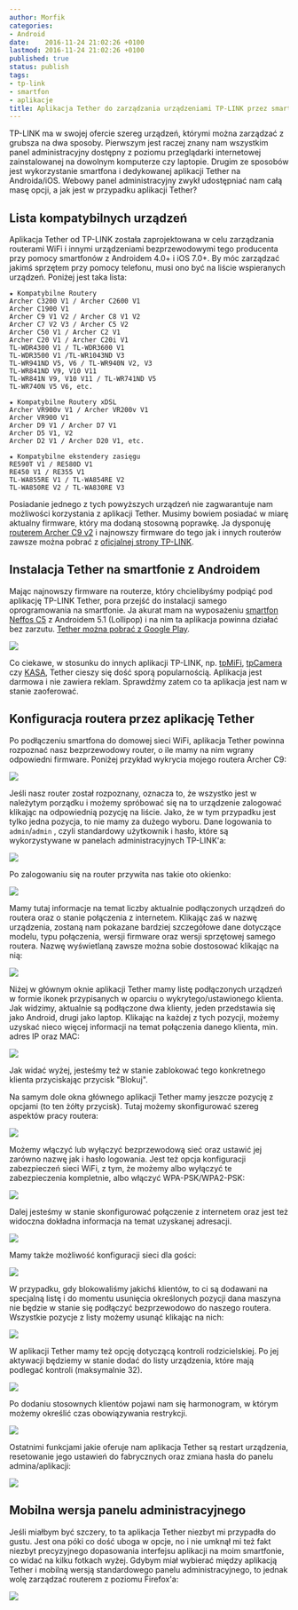 ```yaml
---
author: Morfik
categories:
- Android
date:    2016-11-24 21:02:26 +0100
lastmod: 2016-11-24 21:02:26 +0100
published: true
status: publish
tags:
- tp-link
- smartfon
- aplikacje
title: Aplikacja Tether do zarządzania urządzeniami TP-LINK przez smartfon
---
```


TP-LINK ma w swojej ofercie szereg urządzeń, którymi można zarządzać z grubsza na dwa sposoby.
Pierwszym jest raczej znany nam wszystkim panel administracyjny dostępny z poziomu przeglądarki
internetowej zainstalowanej na dowolnym komputerze czy laptopie. Drugim ze sposobów jest
wykorzystanie smartfona i dedykowanej aplikacji Tether na Androida/iOS. Webowy panel administracyjny
zwykł udostępniać nam całą masę opcji, a jak jest w przypadku aplikacji Tether?

<!--more-->
## Lista kompatybilnych urządzeń

Aplikacja Tether od TP-LINK została zaprojektowana w celu zarządzania routerami WiFi i innymi
urządzeniami bezprzewodowymi tego producenta przy pomocy smartfonów z Androidem 4.0+ i iOS 7.0+. By
móc zarządzać jakimś sprzętem przy pomocy telefonu, musi ono być na liście wspieranych urządzeń.
Poniżej jest taka lista:

    ★ Kompatybilne Routery
    Archer C3200 V1 / Archer C2600 V1
    Archer C1900 V1
    Archer C9 V1 V2 / Archer C8 V1 V2
    Archer C7 V2 V3 / Archer C5 V2
    Archer C50 V1 / Archer C2 V1
    Archer C20 V1 / Archer C20i V1
    TL-WDR4300 V1 / TL-WDR3600 V1
    TL-WDR3500 V1 /TL-WR1043ND V3
    TL-WR941ND V5, V6 / TL-WR940N V2, V3
    TL-WR841ND V9, V10 V11
    TL-WR841N V9, V10 V11 / TL-WR741ND V5
    TL-WR740N V5 V6, etc.

    ★ Kompatybilne Routery xDSL
    Archer VR900v V1 / Archer VR200v V1
    Archer VR900 V1
    Archer D9 V1 / Archer D7 V1
    Archer D5 V1, V2
    Archer D2 V1 / Archer D20 V1, etc.

    ★ Kompatybilne ekstendery zasięgu
    RE590T V1 / RE580D V1
    RE450 V1 / RE355 V1
    TL-WA855RE V1 / TL-WA854RE V2
    TL-WA850RE V2 / TL-WA830RE V3

Posiadanie jednego z tych powyższych urządzeń nie zagwarantuje nam możliwości korzystania z
aplikacji Tether. Musimy bowiem posiadać w miarę aktualny firmware, który ma dodaną stosowną
poprawkę. Ja dysponuję [routerem Archer C9 v2][1] i najnowszy firmware do tego jak i innych
routerów zawsze można pobrać z [oficjalnej strony TP-LINK][2].

## Instalacja Tether na smartfonie z Androidem

Mając najnowszy firmware na routerze, który chcielibyśmy podpiąć pod aplikację TP-LINK Tether, pora
przejść do instalacji samego oprogramowania na smartfonie. Ja akurat mam na wyposażeniu [smartfon
Neffos C5][3] z Androidem 5.1 (Lollipop) i na nim ta aplikacja powinna działać bez zarzutu.
[Tether można pobrać z Google Play][4].

![](/img/2016/11/001.tether-tp-link-smartfon-instalacja.png#huge)

Co ciekawe, w stosunku do innych aplikacji TP-LINK, np. [tpMiFi][5], [tpCamera][6] czy [KASA][7],
Tether cieszy się dość sporą popularnością. Aplikacja jest darmowa i nie zawiera reklam. Sprawdźmy
zatem co ta aplikacja jest nam w stanie zaoferować.

## Konfiguracja routera przez aplikację Tether

Po podłączeniu smartfona do domowej sieci WiFi, aplikacja Tether powinna rozpoznać nasz
bezprzewodowy router, o ile mamy na nim wgrany odpowiedni firmware. Poniżej przykład wykrycia mojego
routera Archer C9:

![](/img/2016/11/002.tether-tp-link-smartfon-wykrywanie-routera.png#big)

Jeśli nasz router został rozpoznany, oznacza to, że wszystko jest w należytym porządku i możemy
spróbować się na to urządzenie zalogować klikając na odpowiednią pozycję na liście. Jako, że w tym
przypadku jest tylko jedna pozycja, to nie mamy za dużego wyboru. Dane logowania to
`admin`/`admin` , czyli standardowy użytkownik i hasło, które są wykorzystywane w panelach
administracyjnych TP-LINK'a:

![](/img/2016/11/003.tether-tp-link-smartfon-logowanie.png#medium)

Po zalogowaniu się na router przywita nas takie oto okienko:

![](/img/2016/11/004.tether-tp-link-smartfon-aplikacja.png#medium)

Mamy tutaj informacje na temat liczby aktualnie podłączonych urządzeń do routera oraz o stanie
połączenia z internetem. Klikając zaś w nazwę urządzenia, zostaną nam pokazane bardziej
szczegółowe dane dotyczące modelu, typu połączenia, wersji firmware oraz wersji sprzętowej samego
routera. Nazwę wyświetlaną zawsze można sobie dostosować klikając na nią:

![](/img/2016/11/005.tether-tp-link-smartfon-nazwa.png#big)

Niżej w głównym oknie aplikacji Tether mamy listę podłączonych urządzeń w formie ikonek przypisanych
w oparciu o wykrytego/ustawionego klienta. Jak widzimy, aktualnie są podłączone dwa klienty, jeden
przedstawia się jako Android, drugi jako laptop. Klikając na każdej z tych pozycji, możemy uzyskać
nieco więcej informacji na temat połączenia danego klienta, min. adres IP oraz MAC:

![](/img/2016/11/006.tether-tp-link-smartfon-klienci.png#big)

Jak widać wyżej, jesteśmy też w stanie zablokować tego konkretnego klienta przyciskając przycisk
"Blokuj".

Na samym dole okna głównego aplikacji Tether mamy jeszcze pozycję z opcjami (to ten żółty przycisk).
Tutaj możemy skonfigurować szereg aspektów pracy routera:

![](/img/2016/11/007.tether-tp-link-smartfon-ustawienia.png#medium)

Możemy włączyć lub wyłączyć bezprzewodową sieć oraz ustawić jej zarówno nazwę jak i hasło logowania.
Jest też opcja konfiguracji zabezpieczeń sieci WiFi, z tym, że możemy albo wyłączyć te
zabezpieczenia kompletnie, albo włączyć WPA-PSK/WPA2-PSK:

![](/img/2016/11/008.tether-tp-link-smartfon-wifi.png#big)

Dalej jesteśmy w stanie skonfigurować połączenie z internetem oraz jest też widoczna dokładna
informacja na temat uzyskanej adresacji.

![](/img/2016/11/009.tether-tp-link-smartfon-internet.png#big)

Mamy także możliwość konfiguracji sieci dla gości:

![](/img/2016/11/010.tether-tp-link-smartfon-siec-goscinna.png#big)

W przypadku, gdy blokowaliśmy jakichś klientów, to ci są dodawani na specjalną listę i do momentu
usunięcia określonych pozycji dana maszyna nie będzie w stanie się podłączyć bezprzewodowo do
naszego routera. Wszystkie pozycje z listy możemy usunąć klikając na nich:

![](/img/2016/11/011.tether-tp-link-smartfon-lista-zablokowanych-klientow.png#big)

W aplikacji Tether mamy też opcję dotyczącą kontroli rodzicielskiej. Po jej aktywacji będziemy w
stanie dodać do listy urządzenia, które mają podlegać kontroli (maksymalnie 32).

![](/img/2016/11/012.tether-tp-link-smartfon-kontrola-rodzicielska.png#big)

Po dodaniu stosownych klientów pojawi nam się harmonogram, w którym możemy określić czas
obowiązywania restrykcji.

![](/img/2016/11/013.tether-tp-link-smartfon-harmonogram.png#huge)

Ostatnimi funkcjami jakie oferuje nam aplikacja Tether są restart urządzenia, resetowanie jego
ustawień do fabrycznych oraz zmiana hasła do panelu admina/aplikacji:

![](/img/2016/11/014.tether-tp-link-smartfon-opcje-system.png#huge)

## Mobilna wersja panelu administracyjnego

Jeśli miałbym być szczery, to ta aplikacja Tether niezbyt mi przypadła do gustu. Jest ona póki co
dość uboga w opcje, no i nie umknął mi też fakt niezbyt precyzyjnego dopasowania interfejsu
aplikacji na moim smartfonie, co widać na kilku fotkach wyżej. Gdybym miał wybierać między aplikacją
Tether i mobilną wersją standardowego panelu administracyjnego, to jednak wolę zarządzać routerem z
poziomu Firefox'a:

![](/img/2016/11/015.tether-tp-link-smartfon-panel-wersja-mobilna.png#big)


[1]: http://www.tp-link.com.pl/products/details/cat-9_Archer-C9.html
[2]: http://www.tp-link.com/en/support/download
[3]: http://www.neffos.pl/product/details/C5
[4]: https://play.google.com/store/apps/details?id=com.tplink.tether
[5]: https://play.google.com/store/apps/details?id=com.tplink.tpmifi
[6]: https://play.google.com/store/apps/details?id=com.tplink.skylight
[7]: https://play.google.com/store/apps/details?id=com.tplink.kasa_android
